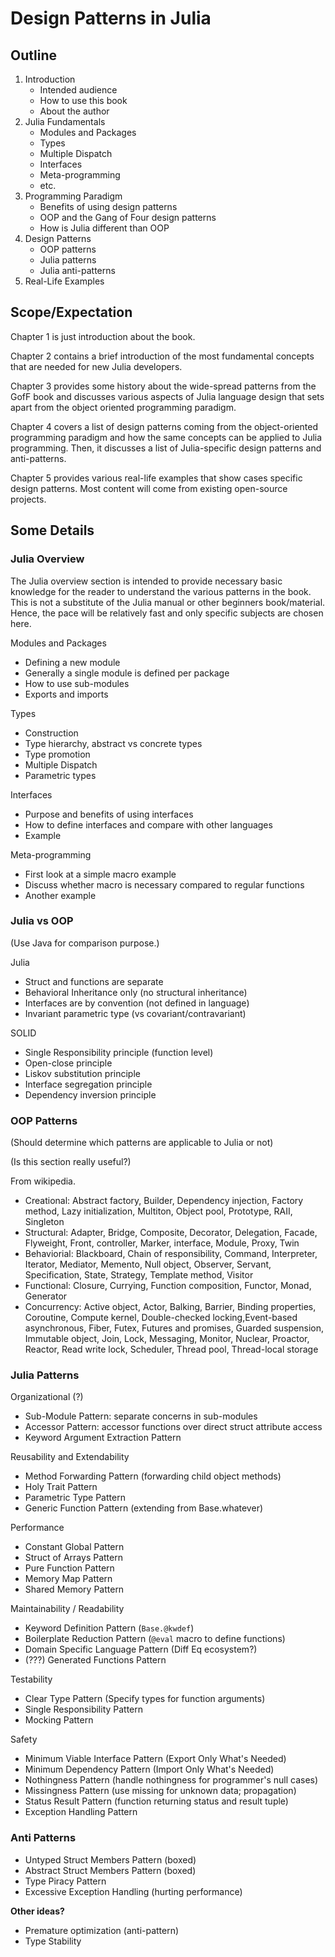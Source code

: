 # Design Patterns in Julia

## Outline

1. Introduction
   - Intended audience
   - How to use this book
   - About the author
2. Julia Fundamentals
   - Modules and Packages
   - Types
   - Multiple Dispatch
   - Interfaces
   - Meta-programming
   - etc.
3. Programming Paradigm
   - Benefits of using design patterns
   - OOP and the Gang of Four design patterns
   - How is Julia different than OOP
4. Design Patterns 
   - OOP patterns
   - Julia patterns
   - Julia anti-patterns
5. Real-Life Examples

## Scope/Expectation

Chapter 1 is just introduction about the book.

Chapter 2 contains a brief introduction of the most fundamental concepts that are needed for new Julia developers.  

Chapter 3 provides some history about the wide-spread patterns from the GofF book and discusses various aspects of Julia language design that sets apart from the object oriented programming paradigm.

Chapter 4 covers a list of design patterns coming from the object-oriented programming paradigm and how the same concepts can be applied to Julia programming.  Then, it discusses a list of Julia-specific design patterns and anti-patterns.

Chapter 5 provides various real-life examples that show cases specific design patterns.  Most content will come from existing open-source projects.   

## Some Details

### Julia Overview

The Julia overview section is intended to provide necessary basic knowledge for the reader to understand the various patterns in the book. This is not a substitute of the Julia manual or other beginners book/material.  Hence, the pace will be relatively fast and only specific subjects are chosen here.

Modules and Packages
- Defining a new module
- Generally a single module is defined per package
- How to use sub-modules
- Exports and imports

Types 
- Construction
- Type hierarchy, abstract vs concrete types
- Type promotion
- Multiple Dispatch
- Parametric types

Interfaces
- Purpose and benefits of using interfaces
- How to define interfaces and compare with other languages
- Example

Meta-programming
- First look at a simple macro example
- Discuss whether macro is necessary compared to regular functions
- Another example 


### Julia vs OOP

(Use Java for comparison purpose.)

Julia
- Struct and functions are separate
- Behavioral Inheritance only (no structural inheritance)
- Interfaces are by convention (not defined in language)
- Invariant parametric type (vs covariant/contravariant)

SOLID
- Single Responsibility principle (function level)
- Open-close principle
- Liskov substitution principle
- Interface segregation principle
- Dependency inversion principle

### OOP Patterns 

(Should determine which patterns are applicable to Julia or not)

(Is this section really useful?)

From wikipedia.

- Creational: Abstract factory, Builder, Dependency injection, Factory method, Lazy initialization, Multiton, Object pool, Prototype, RAII, Singleton
- Structural: Adapter, Bridge, Composite, Decorator, Delegation, Facade, Flyweight, Front, controller, Marker, interface, Module, Proxy, Twin
- Behaviorial: Blackboard, Chain of responsibility, Command, Interpreter, Iterator, Mediator, Memento, Null object, Observer, Servant, Specification, State, Strategy, Template method, Visitor
- Functional: Closure, Currying, Function composition, Functor, Monad, Generator
- Concurrency: Active object, Actor, Balking, Barrier, Binding properties, Coroutine, Compute kernel, Double-checked locking,Event-based asynchronous, Fiber, Futex, Futures and promises, Guarded suspension, Immutable object, Join, Lock, Messaging, Monitor, Nuclear, Proactor, Reactor, Read write lock, Scheduler, Thread pool, Thread-local storage

### Julia Patterns

Organizational (?)
- Sub-Module Pattern: separate concerns in sub-modules
- Accessor Pattern: accessor functions over direct struct attribute access
- Keyword Argument Extraction Pattern

Reusability and Extendability
- Method Forwarding Pattern (forwarding child object methods)
- Holy Trait Pattern
- Parametric Type Pattern
- Generic Function Pattern (extending from Base.whatever)

Performance
- Constant Global Pattern
- Struct of Arrays Pattern
- Pure Function Pattern
- Memory Map Pattern
- Shared Memory Pattern

Maintainability / Readability
- Keyword Definition Pattern (`Base.@kwdef`)
- Boilerplate Reduction Pattern (`@eval` macro to define functions)
- Domain Specific Language Pattern (Diff Eq ecosystem?)
- (???) Generated Functions Pattern 

Testability
- Clear Type Pattern (Specify types for function arguments)
- Single Responsibility Pattern
- Mocking Pattern

Safety
- Minimum Viable Interface Pattern (Export Only What's Needed)
- Minimum Dependency Pattern (Import Only What's Needed)
- Nothingness Pattern (handle nothingness for programmer's null cases)
- Missingness Pattern (use missing for unknown data; propagation)
- Status Result Pattern (function returning status and result tuple)
- Exception Handling Pattern

### Anti Patterns

- Untyped Struct Members Pattern (boxed)
- Abstract Struct Members Pattern (boxed)
- Type Piracy Pattern
- Excessive Exception Handling (hurting performance)

**Other ideas?**
- Premature optimization (anti-pattern)
- Type Stability



